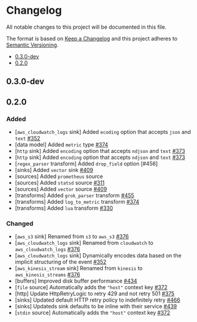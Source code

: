 # Changelog

All notable changes to this project will be documented in this file.

The format is based on [Keep a Changelog](http://keepachangelog.com/en/1.0.0/)
and this project adheres to [Semantic Versioning](http://semver.org/spec/v2.0.0.html).

<!-- MarkdownTOC autolink="true" levels="1,2" -->

- [0.3.0-dev](#030-dev)
- [0.2.0](#020)

<!-- /MarkdownTOC -->


## 0.3.0-dev

## 0.2.0

### Added
  
  - [`aws_cloudwatch_logs` sink] Added `ecoding` option that accepts `json` and `text` [#352]
  - [data model] Added `metric` type [#374]
  - [`http` sink] Added `encoding` option that accepts `ndjson` and `text` [#373]
  - [`http` sink] Added `encoding` option that accepts `ndjson` and `text` [#373]
  - [`regex_parser` transform] Added `drop_field` option [#456]
  - [sinks] Added `vector` sink [#409]
  - [sources] Added `prometheus` source
  - [sources] Added `statsd` source [#311]
  - [sources] Added `vector` source [#409]
  - [transforms] Added `grok_parser` transform [#455]
  - [transforms] Added `log_to_metric` transform [#374]
  - [transforms] Added `lua` transform [#330]

### Changed

  - [`aws_s3` sink] Renamed from `s3` to `aws_s3` [#376]
  - [`aws_cloudwatch_logs` sink] Renamed from `cloudwatch` to `aws_cloudwatch_logs` [#376]
  - [`aws_cloudwatch_logs` sink] Dynamically encodes data based on the implicit structuring of the event [#352]
  - [`aws_kinesis_stream` sink] Renamed from `kinesis` to `aws_kinesis_streams` [#376]
  - [buffers] Improved disk buffer performance [#434]
  - [`file` source] Automatically adds the `"host"` context key [#372]
  - [http] Update HttpRetryLogic to retry 429 and not retry 501 [#375]
  - [sinks] Updated default HTTP retry policy to indefinitely retry [#466]
  - [sinks] Updateds sink defaults to be inline with their service [#439]
  - [`stdin` source] Automatically adds the `"host"` context key [#372]


[#311]: https://github.com/timberio/vector/pull/311
[#330]: https://github.com/timberio/vector/pull/330
[#352]: https://github.com/timberio/vector/pull/352
[#372]: https://github.com/timberio/vector/pull/372
[#373]: https://github.com/timberio/vector/pull/373
[#374]: https://github.com/timberio/vector/pull/374
[#375]: https://github.com/timberio/vector/pull/375
[#376]: https://github.com/timberio/vector/pull/376
[#409]: https://github.com/timberio/vector/pull/409
[#434]: https://github.com/timberio/vector/pull/434
[#439]: https://github.com/timberio/vector/pull/439
[#455]: https://github.com/timberio/vector/pull/455
[#466]: https://github.com/timberio/vector/pull/466